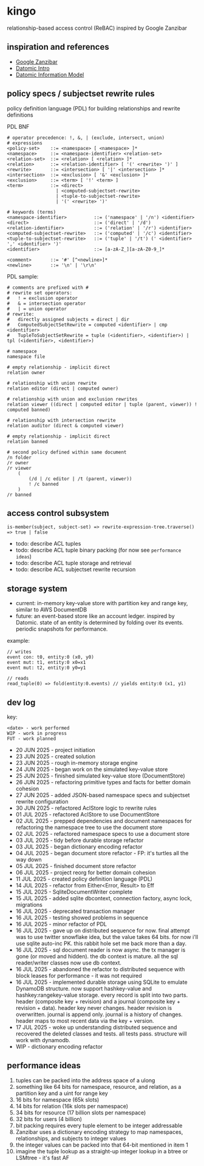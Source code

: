 # kingo
relationship-based access control (ReBAC) inspired by Google Zanzibar

## inspiration and references
- [Google Zanzibar](https://research.google/pubs/zanzibar-googles-consistent-global-authorization-system/)
- [Datomic Intro](https://www.youtube.com/watch?v=Cym4TZwTCNU)
- [Datomic Information Model](https://www.infoq.com/articles/Datomic-Information-Model/)

## policy specs / subjectset rewrite rules
policy definition language (PDL) for building relationships and rewrite definitions

PDL BNF
```bnf
# operator precedence: !, &, | (exclude, intersect, union)
# expressions
<policy-set>    ::= <namespace> [ <namespace> ]*
<namespace>     ::= <namespace-identifier> <relation-set>
<relation-set>  ::= <relation> [ <relation> ]*
<relation>      ::= <relation-identifier> [ '(' <rewrite> ')' ]
<rewrite>       ::= <intersection> [ '|' <intersection> ]*
<intersection>  ::= <exclusion> [ '&' <exclusion> ]*
<exclusion>     ::= <term> [ '!' <term> ]
<term>          ::= <direct>
                  | <computed-subjectset-rewrite>
                  | <tuple-to-subjectset-rewrite>
                  | '(' <rewrite> ')'

# keywords (terms)
<namespace-identifier>          ::= ('namespace' | '/n') <identifier>
<direct>                        ::= ('direct' | '/d')
<relation-identifier>           ::= ('relation' | '/r') <identifier>
<computed-subjectset-rewrite>   ::= ('computed' | '/c') <identifier>
<tuple-to-subjectset-rewrite>   ::= ('tuple' | '/t') (' <identifier> ',' <identifier> ')'
<identifier>                    ::= [a-zA-Z_][a-zA-Z0-9_]*

<comment>       ::= '#' [^<newline>]*
<newline>       ::= '\n' | '\r\n'
```

PDL sample:
```pdl
# comments are prefixed with #
# rewrite set operators:
#   ! = exclusion operator
#   & = intersection operator
#   | = union operator
# rewrite:
#   directly assigned subjects = direct | dir
#   ComputedSubjectSetRewrite = computed <identifier> | cmp <identifier>
#   TupleToSubjectSetRewrite = tuple (<identifier>, <identifier>) | tpl (<identifier>, <identifier>)

# namespace
namespace file

# empty relationship - implicit direct
relation owner 

# relationship with union rewrite
relation editor (direct | computed owner) 

# relationship with union and exclusion rewrites
relation viewer ((direct | computed editor | tuple (parent, viewer)) ! computed banned) 

# relationship with intersection rewrite
relation auditor (direct & computed viewer) 

# empty relationship - implicit direct
relation banned

# second policy defined within same document
/n folder
/r owner 
/r viewer 
    (
        (/d | /c editor | /t (parent, viewer)) 
        ! /c banned
    )
/r banned
```

## access control subsystem
`is-member(subject, subject-set) => rewrite-expression-tree.traverse() => true | false`
- todo: describe ACL tuples 
- todo: describe ACL tuple binary packing (for now see `performance ideas`)
- todo: describe ACL tuple storage and retrieval
- todo: describe ACL subjectset rewrite recursion 

## storage system
- current: in-memory key-value store with partition key and range key, similar to AWS DocumentDB
- future: an event-based store like an account ledger. inspired by Datomic. state of an entity is determined by folding over its events. periodic snapshots for performance.

example: 
```
// writes
event con: t0, entity:0 (x0, y0)
event mut: t1, entity:0 x0=x1
event mut: t2, entity:0 y0=y1

// reads
read_tuple(0) => fold(entity:0.events) // yields entity:0 (x1, y1)
 ```

## dev log

key:
```
<date> - work performed
WIP - work in progress
FUT - work planned
```

- 20 JUN 2025 - project initiation
- 23 JUN 2025 - created solution
- 23 JUN 2025 - rough in-memory storage engine
- 24 JUN 2025 - began work on the simulated key-value store
- 25 JUN 2025 - finished simulated key-value store (DocumentStore)
- 26 JUN 2025 - refactoring primitive types and facts for better domain cohesion
- 27 JUN 2025 - added JSON-based namespace specs and subjectset rewrite configuration 
- 30 JUN 2025 - refactored AclStore logic to rewrite rules
- 01 JUL 2025 - refactored AclStore to use DocumentStore
- 02 JUL 2025 - prepped dependencies and document namespaces for refactoring the namespace tree to use the document store
- 02 JUL 2025 - refactored namespace specs to use a document store
- 03 JUL 2025 - tidy before durable storage refactor
- 03 JUL 2025 - began dictionary encoding refactor
- 04 JUL 2025 - began document store refactor - FP: it's turtles all the way down
- 05 JUL 2025 - finished document store refactor
- 06 JUL 2025 - project reorg for better domain cohesion
- 11 JUL 2025 - created policy definition language (PDL)
- 14 JUL 2025 - refactor from Either<Error, Result> to Eff<Result>
- 15 JUL 2025 - SqliteDocumentWriter<HK> complete
- 15 JUL 2025 - added sqlite dbcontext, connection factory, async lock, migrations
- 16 JUL 2025 - deprecated transaction manager
- 16 JUL 2025 - testing showed problems in sequence
- 16 JUL 2025 - minor refactor of PDL
- 16 JUL 2025 - gave up on distributed sequence for now. final attempt was to use twitter snowflake idea, but the value takes 64 bits. for now i'll use sqlite auto-inc PK. this rabbit hole set me back more than a day.
- 16 JUL 2025 - sql document reader is now async. the tx manager is gone (or moved and hidden). the db context is mature. all the sql reader/writer classes now use db context.
- 16 JUL 2025 - abandoned the refactor to distributed sequence with block leases for performance - it was not required
- 16 JUL 2025 - implemented durable storage using SQLite to emulate DynamoDB structure. now support hashkey-value and hashkey:rangekey-value storage. every record is split into two parts. header (composite key + revision) and a journal (composite key + revision + data). header key never changes. header revision is overwritten. journal is append only. journal is a history of changes. header maps to most recent data via the key + version.
- 17 JUL 2025 - woke up understanding distributed sequence and recovered the deleted classes and tests. all tests pass. structure will work with dynamodb.
- WIP - dictionary encoding refactor 

## performance ideas
1. tuples can be packed into the address space of a ulong 
1. something like 64 bits for namespace, resource, and relation, as a partition key and a uint for range key
1. 16 bits for namespace (65k slots)
1. 14 bits for relation (16k slots per namespace)
1. 34 bits for resource (17 billion slots per namespace)
1. 32 bits for users (4 billion)
1. bit packing requires every tuple element to be integer addressable
1. Zanzibar uses a dictionary encoding strategy to map namespaces, relationships, and subjects to integer values
1. the integer values can be packed into that 64-bit mentioned in item 1
1. imagine the tuple lookup as a straight-up integer lookup in a btree or LSMtree - it's fast AF
